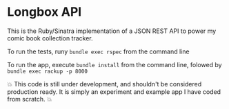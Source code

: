 # Longbox API

This is the Ruby/Sinatra implementation of a JSON REST API to power my comic book collection tracker. 

To run the tests, runy `bundle exec rspec` from the command line

To run the app, execute `bundle install` from the command line, folowed by `bundle exec rackup -p 8000`

:boom: This code is still under development, and shouldn't be considered production ready. It is simply an experiment and example app I have coded from scratch. :boom:
